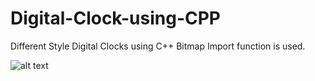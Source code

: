 # Digital-Clock-using-CPP

Different Style Digital Clocks using C++
Bitmap Import function is used.


![alt text](https://previews.123rf.com/images/annazasimova/annazasimova2006/annazasimova200600111/150117720-digital-font-alarm-clock-letters-and-numbers-vector-alphabet-calculator-digital-text-.jpg)
